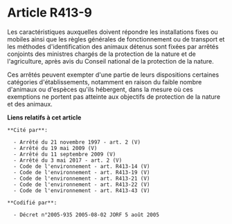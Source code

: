 # Article R413-9

Les caractéristiques auxquelles doivent répondre les installations fixes ou mobiles ainsi que les règles générales de
fonctionnement ou de transport et les méthodes d'identification des animaux détenus sont fixées par arrêtés conjoints des
ministres chargés de la protection de la nature et de l'agriculture, après avis du Conseil national de la protection de la
nature.

Ces arrêtés peuvent exempter d'une partie de leurs dispositions certaines catégories d'établissements, notamment en raison du
faible nombre d'animaux ou d'espèces qu'ils hébergent, dans la mesure où ces exemptions ne portent pas atteinte aux objectifs
de protection de la nature et des animaux.

**Liens relatifs à cet article**

	**Cité par**:

	  - Arrêté du 21 novembre 1997 - art. 2 (V)
	  - Arrêté du 19 mai 2009 (V)
	  - Arrêté du 11 septembre 2009 (V)
	  - Arrêté du 3 mai 2017 - art. 2 (V)
	  - Code de l'environnement - art. R413-14 (V)
	  - Code de l'environnement - art. R413-19 (V)
	  - Code de l'environnement - art. R413-21 (V)
	  - Code de l'environnement - art. R413-22 (V)
	  - Code de l'environnement - art. R413-43 (V)

	**Codifié par**:

	  - Décret n°2005-935 2005-08-02 JORF 5 août 2005
